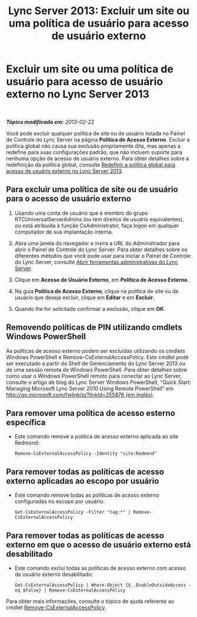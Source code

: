 ﻿---
title: 'Lync Server 2013: Excluir um site ou uma política de usuário para acesso de usuário externo'
TOCTitle: Excluir um site ou uma política de usuário para acesso de usuário externo
ms:assetid: 6d907507-825b-4354-9c03-337a459f72de
ms:mtpsurl: https://technet.microsoft.com/pt-br/library/Gg521013(v=OCS.15)
ms:contentKeyID: 49307035
ms.date: 05/19/2016
mtps_version: v=OCS.15
ms.translationtype: HT
---

# Excluir um site ou uma política de usuário para acesso de usuário externo no Lync Server 2013

 

_**Tópico modificado em:** 2013-02-22_

Você pode excluir qualquer política de site ou de usuário listada no Painel de Controle do Lync Server na página **Política de Acesso Externo**. Excluir a política global não causa sua exclusão propriamente dita, mas apenas a redefine para suas configurações padrão, que não incluem suporte para nenhuma opção de acesso de usuário externo. Para obter detalhes sobre a redefinição da política global, consulte [Redefinir a política global para acesso de usuário externo no Lync Server 2013](lync-server-2013-reset-the-global-policy-for-external-user-access.md).

## Para excluir uma política de site ou de usuário para o acesso de usuário externo

1.  Usando uma conta de usuário que é membro do grupo RTCUniversalServerAdmins (ou tem direitos de usuário equivalentes), ou está atribuída à função CsAdministrator, faça logon em qualquer computador de sua implantação interna.

2.  Abra uma janela do navegador e insira a URL do Administrador para abrir o Painel de Controle do Lync Server. Para obter detalhes sobre os diferentes métodos que você pode usar para iniciar o Painel de Controle do Lync Server, consulte [Abrir ferramentas administrativas do Lync Server](lync-server-2013-open-lync-server-administrative-tools.md).

3.  Clique em **Acesso de Usuário Externo**, em **Política de Acesso Externo**.

4.  Na guia **Política de Acesso Externo**, clique na política de site ou de usuário que deseja excluir, clique em **Editar** e em **Excluir**.

5.  Quando lhe for solicitado confirmar a exclusão, clique em **OK**.

## Removendo políticas de PIN utilizando cmdlets Windows PowerShell

As políticas de acesso externo podem ser excluídas utilizando os cmdlets Windows PowerShell e Remove-CsExternalAccessPolicy. Este cmdlet pode ser executado a partir do Shell de Gerenciamento do Lync Server 2013 ou de uma sessão remota de Windows PowerShell. Para obter detalhes sobre como usar o Windows PowerShell remoto para conectar ao Lync Server, consulte o artigo de blog do Lync Server Windows PowerShell, "Quick Start: Managing Microsoft Lync Server 2010 Using Remote PowerShell" em [http://go.microsoft.com/fwlink/p/?linkId=255876 (em inglês)](http://go.microsoft.com/fwlink/p/?linkid=255876).

## Para remover uma política de acesso esterno específica

  - Este comando remove a política de acesso externo aplicada ao site Redmond:
    
        Remove-CsExternalAccessPolicy -Identity "site:Redmond"

## Para remover todas as políticas de acesso externo aplicadas ao escopo por usuário

  - Este comando remove todas as políticas de acesso externo configuradas no escopo por usuário:
    
        Get-CsExternalAccessPolicy -Filter "tag:*" | Remove-CsExternalAccessPolicy

## Para remover todas as políticas de acesso externo em que o acesso de usuário externo está desabilitado

  - Este comando exclui todas as políticas de acesso externo com acesso de usuário externo desabilitado:
    
        Get-CsExternalAccessPolicy | Where-Object {$_.EnableOutsideAccess -eq $False} | Remove-CsExternalAccessPolicy

Para obter mais informações, consulte o tópico de ajuda referente ao cmdlet [Remove-CsExternalAccessPolicy](https://docs.microsoft.com/en-us/powershell/module/skype/Remove-CsExternalAccessPolicy).

